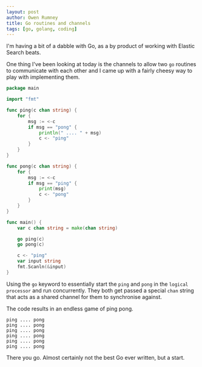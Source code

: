 ```yaml
---
layout: post
author: Owen Rumney
title: Go routines and channels
tags: [go, golang, coding]
---
```


I'm having a bit of a dabble with Go, as a by product of working with Elastic Search beats.

One thing I've been looking at today is the channels to allow two `go` routines to communicate with each other and I came up with a fairly cheesy way to play with implementing them.

```go
package main

import "fmt"

func ping(c chan string) {
	for {
		msg := <-c
		if msg == "pong" {
			println(" .... " + msg)
			c <- "ping"
		}
	}
}

func pong(c chan string) {
	for {
		msg := <-c
		if msg == "ping" {
			print(msg)
			c <- "pong"
		}
	}
}

func main() {
	var c chan string = make(chan string)

	go ping(c)
	go pong(c)

	c <- "ping"
	var input string
	fmt.Scanln(&input)
}

```

Using the `go` keyword to essentially start the `ping` and `pong` in the `logical processor` and run concurrently. They both get passed a special `chan` string that acts as a shared channel for them to synchronise against.

The code results in an endless game of ping pong.

```
ping .... pong
ping .... pong
ping .... pong
ping .... pong
ping .... pong
ping .... pong
```

There you go. Almost certainly not the best Go ever written, but a start.
